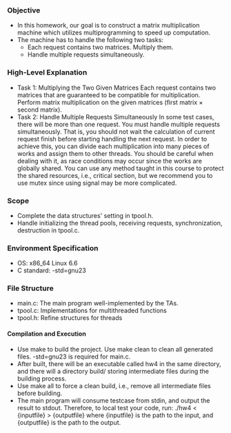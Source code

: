 ### Objective
+ In this homework, our goal is to construct a matrix multiplication machine which utilizes multiprogramming to speed up computation.
+ The machine has to handle the following two tasks:
  + Each request contains two matrices. Multiply them.
  + Handle multiple requests simultaneously.
  
### High-Level Explanation
+ Task 1: Multiplying the Two Given Matrices
Each request contains two matrices that are guaranteed to be compatible for multiplication. Perform matrix multiplication on the given matrices (first matrix $\times$ second matrix).
+ Task 2: Handle Multiple Requests Simultaneously
In some test cases, there will be more than one request. You must handle multiple requests simultaneously. That is, you should not wait the calculation of current request finish before starting handling the next request.
In order to achieve this, you can divide each multiplication into many pieces of works and assign them to other threads.
You should be careful when dealing with it, as race conditions may occur since the works are globally shared. You can use any method taught in this course to protect the shared resources, i.e., critical section, but we recommend you to use mutex since using signal may be more complicated.

### Scope
+ Complete the data structures' setting in tpool.h.
+ Handle initializing the thread pools, receiving requests, synchronization, destruction in tpool.c.

### Environment Specification
+ OS: x86_64 Linux 6.6
+ C standard: -std=gnu23

### File Structure
+ main.c: The main program well-implemented by the TAs.
+ tpool.c: Implementations for multithreaded functions
+ tpool.h: Refine structures for threads

#### Compilation and Execution
+ Use make to build the project. Use make clean to clean all generated files. -std=gnu23 is required for main.c.
+ After built, there will be an executable called hw4 in the same directory, and there will a directory build/ storing intermediate files during the building process.
+ Use make all to force a clean build, i.e., remove all intermediate files before building.
+ The main program will consume testcase from stdin, and output the result to stdout. Therefore, to local test your code, run:
./hw4 < {inputfile} > {outputfile}
where {inputfile} is the path to the input, and {outputfile} is the path to the output.
